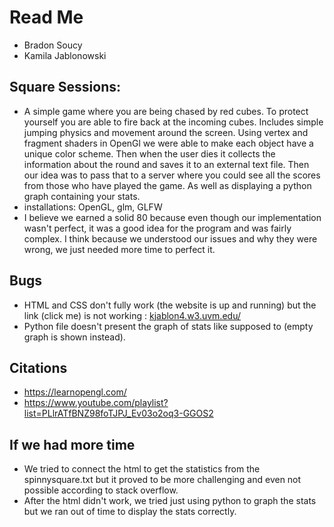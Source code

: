 # Read Me
- Bradon Soucy
- Kamila Jablonowski

## Square Sessions:
- A simple game where you are being chased by red cubes. To protect yourself you are able to fire back at the incoming cubes. Includes simple jumping physics and movement around the screen. Using vertex and fragment shaders in OpenGl we were able to make each object have a unique color scheme. Then when the user dies it collects the information about the round and saves it to an external text file. Then our idea was to pass that to a server where you could see all the scores from those who have played the game. As well as displaying a python graph containing your stats.
- installations: OpenGL, glm, GLFW
- I believe we earned a solid 80 because even though our implementation wasn't perfect, it was a good idea for the program and was fairly complex. I think because we understood our issues and why they were wrong, we just needed more time to perfect it.

## Bugs
- HTML and CSS don't fully work (the website is up and running) but the link (click me) is not working : [kjablon4.w3.uvm.edu/](https://kjablon4.w3.uvm.edu/mod3OE/stats.html)
- Python file doesn't present the graph of stats like supposed to (empty graph is shown instead).

## Citations
- https://learnopengl.com/
- https://www.youtube.com/playlist?list=PLlrATfBNZ98foTJPJ_Ev03o2oq3-GGOS2

## If we had more time
- We tried to connect the html to get the statistics from the spinnysquare.txt but it proved to be more challenging and even not possible according to stack overflow.
- After the html didn't work, we tried just using python to graph the stats but we ran out of time to display the stats correctly.

